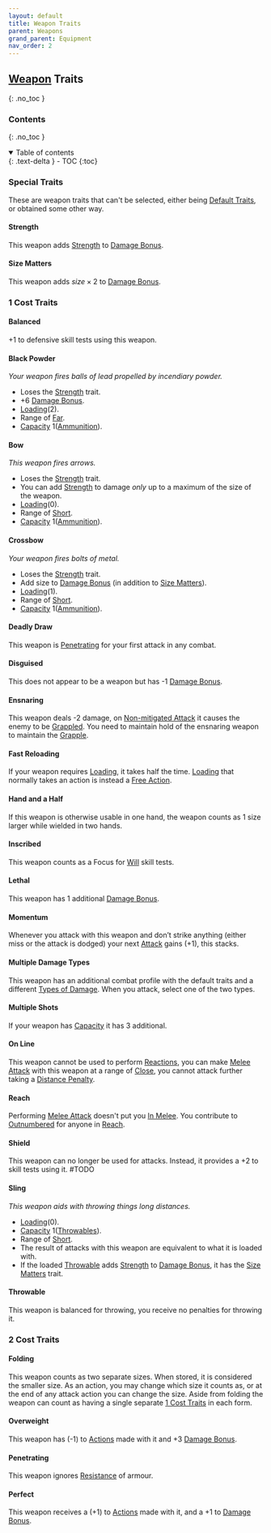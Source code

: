 ```yaml
---
layout: default
title: Weapon Traits
parent: Weapons
grand_parent: Equipment
nav_order: 2
---
```

## [Weapon](Weapons) Traits
{: .no_toc }

### Contents
{: .no_toc }
<details open markdown="block">
  <summary>
    Table of contents
  </summary>
  {: .text-delta }
- TOC
{:toc}
</details>

### Special Traits
These are weapon traits that can't be selected, either being [Default Traits](Designing-Weapons#Default%20Traits), or obtained some other way.
#### Strength
This weapon adds [Strength](Strength) to [Damage Bonus](Weapons#Damage%20Bonus).

#### Size Matters
This weapon adds $size \times 2$ to [Damage Bonus](Weapons#Damage%20Bonus).



### 1 Cost Traits

#### Balanced
+1 to defensive skill tests using this weapon.

#### Black Powder
*Your weapon fires balls of lead propelled by incendiary powder.*
* Loses the [Strength](#Strength) trait.
* +6 [Damage Bonus](Weapons#Damage%20Bonus). 
* [Loading](Terminology#Loading)(2).
* Range of [Far](Movement#Far).
* [Capacity](Terminology#Capacity) 1([Ammunition](Example-Gear#Ammunition)).

#### Bow
*This weapon fires arrows.* 
* Loses the [Strength](#Strength) trait.
* You can add [Strength](Strength) to damage *only* up to a maximum of the size of the weapon. 
* [Loading](Terminology#Loading)(0).
* Range of [Short](Movement#Short).
* [Capacity](Terminology#Capacity) 1([Ammunition](Example-Gear#Ammunition)).

#### Crossbow
*Your weapon fires bolts of metal.*
* Loses the [Strength](#Strength) trait.
* Add size to [Damage Bonus](Weapons#Damage%20Bonus) (in addition to [Size Matters](#Size%20Matters)).
* [Loading](Terminology#Loading)(1).
* Range of [Short](Movement#Short).
* [Capacity](Terminology#Capacity) 1([Ammunition](Example-Gear#Ammunition)).

#### Deadly Draw
This weapon is [Penetrating](#Penetrating) for your first attack in any combat.

#### Disguised
This does not appear to be a weapon but has -1 [Damage Bonus](Weapons#Damage%20Bonus).

#### Ensnaring
This weapon deals -2 damage, on [Non-mitigated Attack](Terminology#Non-mitigated%20Attack) it causes the enemy to be [Grappled](Special-Combat-Actions#grapple). You need to maintain hold of the ensnaring weapon to maintain the [Grapple](Special-Combat-Actions#grapple).

#### Fast Reloading
If your weapon requires [Loading](Terminology#Loading), it takes half the time. [Loading](Terminology#Loading) that normally takes an action is instead a [Free Action](Terminology#Free%20Action).

#### Hand and a Half
If this weapon is otherwise usable in one hand, the weapon counts as 1 size larger while wielded in two hands.

#### Inscribed
This weapon counts as a Focus for [Will](Spirit#Will) skill tests.    

#### Lethal
This weapon has 1 additional [Damage Bonus](Weapons#Damage%20Bonus).

#### Momentum
Whenever you attack with this weapon and don’t strike anything (either miss or the attack is dodged) your next [Attack](Terminology#Attack) gains (+1), this stacks. 

#### Multiple Damage Types
This weapon has an additional combat profile with the default traits and a different [Types of Damage](Injury#Types%20of%20Damage). When you attack, select one of the two types.       

#### Multiple Shots
If your weapon has [Capacity](Terminology#Capacity) it has 3 additional.   

#### On Line
This weapon cannot be used to perform [Reactions](Terminology#Reaction), you can make [Melee Attack](Terminology#Melee%20Attack) with this weapon at a range of [Close](Movement#Close), you cannot attack further taking a [Distance Penalty](Attack-Bonuses#Distance%20Penalty).

#### Reach
Performing [Melee Attack](Terminology#Melee%20Attack) doesn't put you [In Melee](Terminology#In%20Melee). You contribute to [Outnumbered](Attack-Bonuses#Outnumbered) for anyone in [Reach](Movement#Reach).

#### Shield
This weapon can no longer be used for attacks. Instead, it provides a +2 to skill tests using it. #TODO

#### Sling
*This weapon aids with throwing things long distances.*
* [Loading](Terminology#Loading)(0).
* [Capacity](Terminology#Capacity) 1([Throwables](Comestibles#Throwables)).
* Range of [Short](Movement#Short).
* The result of attacks with this weapon are equivalent to what it is loaded with.
* If the loaded [Throwable](Comestibles#Throwables) adds [Strength](Strength) to [Damage Bonus](Weapons#Damage%20Bonus), it has the [Size Matters](#Size%20Matters) trait.

#### Throwable
This weapon is balanced for throwing, you receive no penalties for throwing it.  


### 2 Cost Traits

#### Folding
This weapon counts as two separate sizes. When stored, it is considered the smaller size. As an action, you may change which size it counts as, or at the end of any attack action you can change the size. Aside from folding the weapon can count as having a single separate [1 Cost Traits](#1%20Cost%20Traits) in each form.

#### Overweight
This weapon has (-1) to [Actions](Terminology#Action) made with it and +3 [Damage Bonus](Weapons#Damage%20Bonus). 

#### Penetrating
This weapon ignores [Resistance](Armour#Weakness%20and%20Resistance) of armour.

#### Perfect
This weapon receives a (+1) to [Actions](Terminology#Action) made with it, and a +1 to [Damage Bonus](Weapons#Damage%20Bonus).